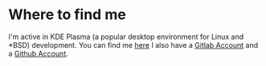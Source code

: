 # Where to find me

I'm active in KDE Plasma (a popular desktop environment for Linux and *BSD) development. You can find me [here](https://invent.kde.org/niklas-stephanblome)
I also have a [Gitlab Account](https://gitlab.com/Kleysley) and a [Github Account](https://github.com/Kleysley/). 
